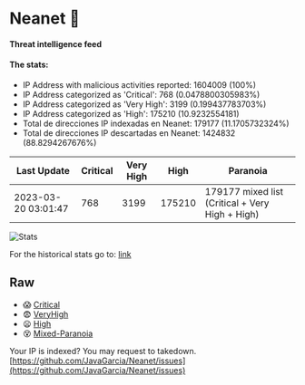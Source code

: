# Neanet :hocho:
#### Threat intelligence feed
#### The stats:

- IP Address with malicious activities reported: 1604009 (100%)
- IP Address categorized as 'Critical':  768 (0.0478800305983%)
- IP Address categorized as 'Very High':  3199 (0.199437783703%)
- IP Address categorized as 'High':  175210 (10.9232554181)
- Total de direcciones IP indexadas en Neanet:  179177 (11.1705732324%)
- Total de direcciones IP descartadas en Neanet:  1424832 (88.8294267676%)

| Last Update | Critical | Very High | High | Paranoia |
| --- | --- | --- | --- | --- |
| 2023-03-20 03:01:47 | 768 | 3199 | 175210 | 179177 mixed list (Critical + Very High + High)|

![Stats](https://docs.google.com/spreadsheets/d/e/2PACX-1vSnaNMIXVabIpDJjufMlzH7poXnshF3mgd8Is1g9ytUEzVsP5my4Trn8f-xkoLLQ38xpL3HtmUexLo6/pubchart?oid=501124687&format=image)

For the historical stats go to: [link](/stats.csv)
## Raw
- :scream: [Critical](https://raw.githubusercontent.com/JavaGarcia/Neanet/master/blacklists/neanet_critical.txt)
- :fearful: [VeryHigh](https://raw.githubusercontent.com/JavaGarcia/Neanet/master/blacklists/neanet_veryHigh.txtt)
- :frowning: [High](https://raw.githubusercontent.com/JavaGarcia/Neanet/master/blacklists/neanet_high.txt)
- :dizzy_face: [Mixed-Paranoia](https://raw.githubusercontent.com/JavaGarcia/Neanet/master/blacklists/neanet_all.txt)


Your IP is indexed? You may request to takedown. [https://github.com/JavaGarcia/Neanet/issues](https://github.com/JavaGarcia/Neanet/issues)



































































































































































































































































































































































































































































































































































































































































































































































































































































































































































































































































































































































































































































































































































































































































































































































































































































































































































































































































































































































































































































































































































































































































































































































































































































































































































































































































































































































































































































































































































































































































































































































































































































































































































































































































































































































































































































































































































































































































































































































































































































































































































































































































































































































































































































































































































































































































































































































































































































































































































































































































































































































































































































































































































































































































































































































































































































































































































































































































































































































































































































































































































































































































































































































































































































































































































































































































































































































































































































































































































































































































































































































































































































































































































































































































































































































































































































































































































































































































































































































































































































































































































































































































































































































































































































































































































































































































































































































































































































































































































































































































































































































































































































































































































































































































































































































































































































































































































































































































































































































































































































































































































































